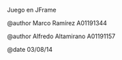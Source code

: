 Juego en JFrame

@author Marco Ramírez A01191344

@author Alfredo Altamirano A01191157

@date 03/08/14